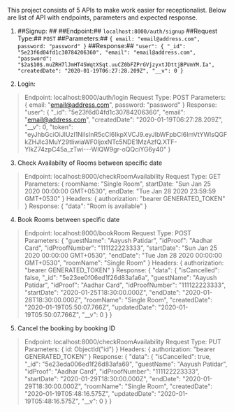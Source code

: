 This project consists of 5 APIs to make work easier for receptionalist. Below are list of API with endpoints, parameters and expected response.

1. ##Signup: ##
##Endpoint:##  `localhost:8000/auth/signup`
##Request Type:## `POST`
##Parameters:## `{
    email: "email@address.com",
    password: "password"
}`
##Response:##  `"user": {
        "_id": "5e23f6d04fd1c30784206360",
        "email": "email@address.com",
        "password": "$2a$10$.muZRH7lJmHT4SWqtXSqt.uuCZ0bFZPrGVjzyxtJDttjBPVmYM.Ia",
        "createdDate": "2020-01-19T06:27:28.209Z",
        "__v": 0
    }`

2. Login: 
> Endpoint: localhost:8000/auth/login
> Request Type: POST
> Parameters: {
    email: "email@address.com",
    password: "password"
}
> Response:  "user": {
        "_id": "5e23f6d04fd1c30784206360",
        "email": "email@address.com",
        "createdDate": "2020-01-19T06:27:28.209Z",
        "__v": 0,
        "token":
        "eyJhbGciOiJIUzI1NiIsInR5cCI6IkpXVCJ9.eyJlbWFpbCI6ImVtYWlsQGFkZHJlc3MuY29tIiwiaWF0IjoxNTc5NDE1MzAzfQ.XTF-YlkZ74zpC45a_zTwi---WlQW9gr-oQQciYG6y40"
    }

3. Check Availabilty of Rooms between specific date
> Endpoint: localhost:8000/checkRoomAvailability
> Request Type: GET
> Parameters: {
    roomName: "Single Room",
    startDate: "Sun Jan 25 2020 00:00:00 GMT+0530",
    endDate: "Tue Jan 28 2020 23:59:59 GMT+0530"
}
> Headers: {
    authorization: "bearer GENERATED_TOKEN"
}
> Response:  { "data": "Room is available" }

4. Book Rooms between specific date
> Endpoint: localhost:8000/bookRoom
> Request Type: POST
> Parameters: {
	"guestName": "Aayush Patidar",
    "idProof": "Aadhar Card",
    "idProofNumber": "111122223333",
    "startDate": "Sun Jan 25 2020 00:00:00 GMT+0530",
    "endDate": "Tue Jan 28 2020 00:00:00 GMT+0530",
    "roomName": "Single Room"
}
> Headers: {
    authorization: "bearer GENERATED_TOKEN"
}
> Response:  { "data": {
        "isCancelled": false,
        "_id": "5e23ee0f06ed1f26d83afa6a",
        "guestName": "Aayush Patidar",
        "idProof": "Aadhar Card",
        "idProofNumber": "111122223333",
        "startDate": "2020-01-25T18:30:00.000Z",
        "endDate": "2020-01-28T18:30:00.000Z",
        "roomName": "Single Room",
        "createdDate": "2020-01-19T05:50:07.766Z",
        "updatedDate": "2020-01-19T05:50:07.766Z",
        "__v": 0
    }
}

5. Cancel the booking by booking ID
> Endpoint: localhost:8000/checkRoomAvailability
> Request Type: PUT
> Parameters: {
    id: ObjectId("id")
}
> Headers: {
    authorization: "bearer GENERATED_TOKEN"
}
> Response:  { "data": {
        "isCancelled": true,
        "_id": "5e23eda006ed1f26d83afa69",
        "guestName": "Aayush Patidar",
        "idProof": "Aadhar Card",
        "idProofNumber": "111122223333",
        "startDate": "2020-01-29T18:30:00.000Z",
        "endDate": "2020-01-29T18:30:00.000Z",
        "roomName": "Single Room",
        "createdDate": "2020-01-19T05:48:16.575Z",
        "updatedDate": "2020-01-19T05:48:16.575Z",
        "__v": 0
    }
}